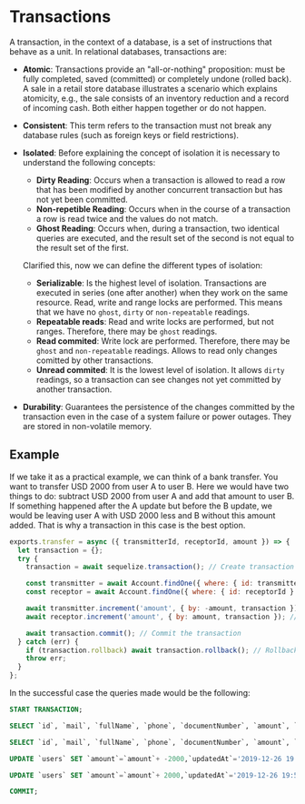 # Transactions

A transaction, in the context of a database, is a set of instructions that behave as a unit. In relational databases, transactions are:

- **Atomic**: Transactions provide an "all-or-nothing" proposition: must be fully completed, saved (committed) or completely undone (rolled back). A sale in a retail store database illustrates a scenario which explains atomicity, e.g., the sale consists of an inventory reduction and a record of incoming cash. Both either happen together or do not happen.
- **Consistent**: This term refers to the transaction must not break any database rules (such as foreign keys or field restrictions).
- **Isolated**:
  Before explaining the concept of isolation it is necessary to understand the following concepts:

  - **Dirty Reading**: Occurs when a transaction is allowed to read a row that has been modified by another concurrent transaction but has not yet been committed.
  - **Non-repetible Reading**: Occurs when in the course of a transaction a row is read twice and the values ​​do not match.
  - **Ghost Reading**: Occurs when, during a transaction, two identical queries are executed, and the result set of the second is not equal to the result set of the first.

  Clarified this, now we can define the different types of isolation:

  - **Serializable**: Is the highest level of isolation. Transactions are executed in series (one after another) when they work on the same resource. Read, write and range locks are performed. This means that we have no `ghost`, `dirty` or `non-repeatable` readings.
  - **Repeatable reads**: Read and write locks are performed, but not ranges. Therefore, there may be `ghost` readings.
  - **Read commited**: Write lock are performed. Therefore, there may be `ghost` and `non-repeatable` readings. Allows to read only changes comitted by other transactions.
  - **Unread commited**: It is the lowest level of isolation. It allows `dirty` readings, so a transaction can see changes not yet committed by another transaction.

- **Durability**: Guarantees the persistence of the changes committed by the transaction even in the case of a system failure or power outages. They are stored in non-volatile memory.

## Example

If we take it as a practical example, we can think of a bank transfer. You want to transfer USD 2000 from user A to user B. Here we would have two things to do: subtract USD 2000 from user A and add that amount to user B. If something happened after the A update but before the B update, we would be leaving user A with USD 2000 less and B without this amount added. That is why a transaction in this case is the best option.

```javascript
exports.transfer = async ({ transmitterId, receptorId, amount }) => {
  let transaction = {};
  try {
    transaction = await sequelize.transaction(); // Create transaction

    const transmitter = await Account.findOne({ where: { id: transmitterId } }); // Get transmitter account
    const receptor = await Account.findOne({ where: { id: receptorId } }); // Get transmitter account

    await transmitter.increment('amount', { by: -amount, transaction }); // Decrement amount of transmitter account
    await receptor.increment('amount', { by: amount, transaction }); // Increment amount of transmitter account

    await transaction.commit(); // Commit the transaction
  } catch (err) {
    if (transaction.rollback) await transaction.rollback(); // Rollback the transaction in case of error
    throw err;
  }
};
```

In the successful case the queries made would be the following:

```sql
START TRANSACTION;

SELECT `id`, `mail`, `fullName`, `phone`, `documentNumber`, `amount`, `createdAt`, `updatedAt` FROM `users` AS `users` WHERE `users`.`id` = `A`;

SELECT `id`, `mail`, `fullName`, `phone`, `documentNumber`, `amount`, `createdAt`, `updatedAt` FROM `users` AS `users` WHERE `users`.`id` = `B`;

UPDATE `users` SET `amount`=`amount`+ -2000,`updatedAt`='2019-12-26 19:51:02' WHERE `id` = `A`;

UPDATE `users` SET `amount`=`amount`+ 2000,`updatedAt`='2019-12-26 19:51:02' WHERE `id` = `B`;

COMMIT;
```
